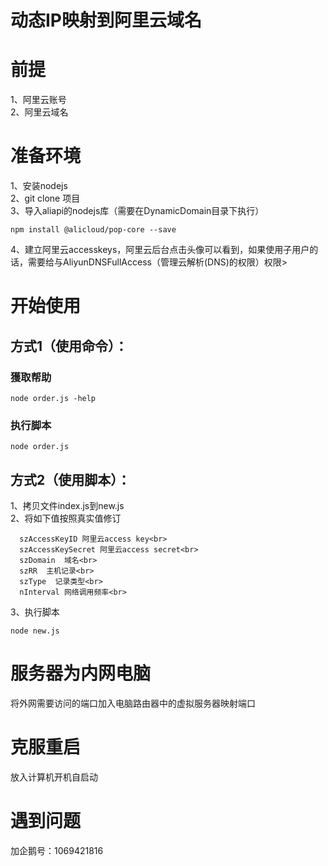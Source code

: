 动态IP映射到阿里云域名
====

# 前提
1、阿里云账号<br>
2、阿里云域名

# 准备环境
1、安装nodejs<br>
2、git clone 项目<br>
3、导入aliapi的nodejs库（需要在DynamicDomain目录下执行）<br>
```shell
npm install @alicloud/pop-core --save
```
4、建立阿里云accesskeys，阿里云后台点击头像可以看到，如果使用子用户的话，需要给与AliyunDNSFullAccess（管理云解析(DNS)的权限）权限>

# 开始使用
## 方式1（使用命令）：
### 獲取帮助
```shell
node order.js -help
```
### 执行脚本
```shell
node order.js
```

## 方式2（使用脚本）：
1、拷贝文件index.js到new.js<br>
2、将如下值按照真实值修订<br>
```shell
  szAccessKeyID 阿里云access key<br>
  szAccessKeySecret 阿里云access secret<br>
  szDomain  域名<br>
  szRR  主机记录<br>
  szType  记录类型<br>
  nInterval 网络调用频率<br>
```
3、执行脚本
```shell
node new.js
```

# 服务器为内网电脑
  将外网需要访问的端口加入电脑路由器中的虚拟服务器映射端口

# 克服重启
  放入计算机开机自启动
  
# 遇到问题
  加企鹅号：1069421816
